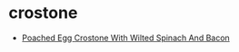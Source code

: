 # crostone

 * [Poached Egg Crostone With Wilted Spinach And Bacon](../../index/p/poached-egg-crostone-with-wilted-spinach-and-bacon-236183.json)
